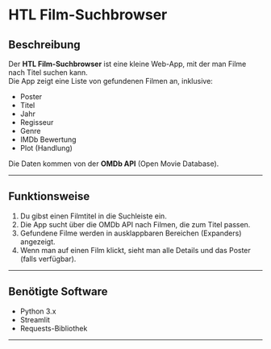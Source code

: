 # HTL Film-Suchbrowser

## Beschreibung
Der **HTL Film-Suchbrowser** ist eine kleine Web-App, mit der man Filme nach Titel suchen kann.  
Die App zeigt eine Liste von gefundenen Filmen an, inklusive:

- Poster
- Titel
- Jahr
- Regisseur
- Genre
- IMDb Bewertung
- Plot (Handlung)

Die Daten kommen von der **OMDb API** (Open Movie Database).

---

## Funktionsweise
1. Du gibst einen Filmtitel in die Suchleiste ein.
2. Die App sucht über die OMDb API nach Filmen, die zum Titel passen.
3. Gefundene Filme werden in ausklappbaren Bereichen (Expanders) angezeigt.
4. Wenn man auf einen Film klickt, sieht man alle Details und das Poster (falls verfügbar).

---

## Benötigte Software
- Python 3.x
- Streamlit
- Requests-Bibliothek

---


